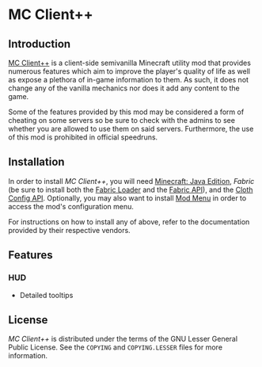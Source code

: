 # MC Client++

## Introduction

[MC Client++](https://github.com/RooftopJoe/mcclient++) is a client-side semivanilla Minecraft utility mod that provides numerous
features which aim to improve the player's quality of life as well as expose a plethora of in-game information to them. As such, it
does not change any of the vanilla mechanics nor does it add any content to the game.

Some of the features provided by this mod may be considered a form of cheating on some servers so be sure to check with the admins to
see whether you are allowed to use them on said servers. Furthermore, the use of this mod is prohibited in official speedruns.

## Installation

In order to install *MC Client++*, you will need [Minecraft: Java Edition](https://www.minecraft.net/), *Fabric* (be sure to install
both the [Fabric Loader](https://fabricmc.net/) and the [Fabric API](https://www.curseforge.com/minecraft/mc-mods/fabric-api)),
and the [Cloth Config API](https://www.curseforge.com/minecraft/mc-mods/cloth-config). Optionally, you may also want to install
[Mod Menu](https://www.curseforge.com/minecraft/mc-mods/modmenu) in order to access the mod's configuration menu.

For instructions on how to install any of above, refer to the documentation provided by their respective vendors.

## Features

### HUD

- Detailed tooltips

## License

*MC Client++* is distributed under the terms of the GNU Lesser General Public License. See the `COPYING` and `COPYING.LESSER` files
for more information.
